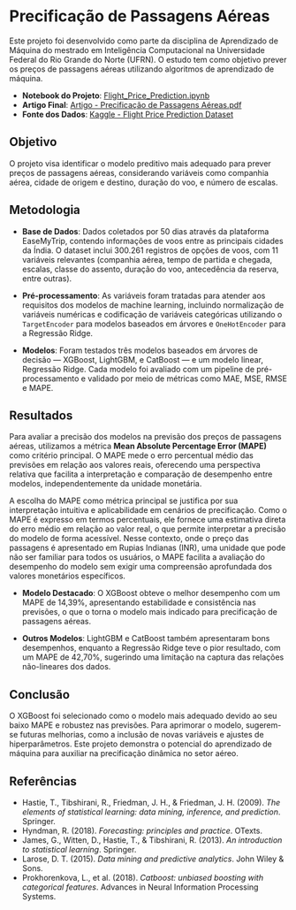 # Precificação de Passagens Aéreas

Este projeto foi desenvolvido como parte da disciplina de Aprendizado de Máquina do mestrado em Inteligência Computacional na Universidade Federal do Rio Grande do Norte (UFRN). O estudo tem como objetivo prever os preços de passagens aéreas utilizando algoritmos de aprendizado de máquina.

- **Notebook do Projeto**: [Flight_Price_Prediction.ipynb](./Flight_Price_Prediction.ipynb)
- **Artigo Final**: [Artigo - Precificação de Passagens Aéreas.pdf](./Artigo%20-%20Precificação%20de%20Passagens%20Aéreas.pdf)
- **Fonte dos Dados**: [Kaggle - Flight Price Prediction Dataset](https://www.kaggle.com/datasets/shubhambathwal/flight-price-prediction)

## Objetivo

O projeto visa identificar o modelo preditivo mais adequado para prever preços de passagens aéreas, considerando variáveis como companhia aérea, cidade de origem e destino, duração do voo, e número de escalas.

## Metodologia

- **Base de Dados**: Dados coletados por 50 dias através da plataforma EaseMyTrip, contendo informações de voos entre as principais cidades da Índia. O dataset inclui 300.261 registros de opções de voos, com 11 variáveis relevantes (companhia aérea, tempo de partida e chegada, escalas, classe do assento, duração do voo, antecedência da reserva, entre outras).

- **Pré-processamento**: As variáveis foram tratadas para atender aos requisitos dos modelos de machine learning, incluindo normalização de variáveis numéricas e codificação de variáveis categóricas utilizando o `TargetEncoder` para modelos baseados em árvores e `OneHotEncoder` para a Regressão Ridge.

- **Modelos**: Foram testados três modelos baseados em árvores de decisão — XGBoost, LightGBM, e CatBoost — e um modelo linear, Regressão Ridge. Cada modelo foi avaliado com um pipeline de pré-processamento e validado por meio de métricas como MAE, MSE, RMSE e MAPE.

## Resultados

Para avaliar a precisão dos modelos na previsão dos preços de passagens aéreas, utilizamos a métrica **Mean Absolute Percentage Error (MAPE)** como critério principal. O MAPE mede o erro percentual médio das previsões em relação aos valores reais, oferecendo uma perspectiva relativa que facilita a interpretação e comparação de desempenho entre modelos, independentemente da unidade monetária.

A escolha do MAPE como métrica principal se justifica por sua interpretação intuitiva e aplicabilidade em cenários de precificação. Como o MAPE é expresso em termos percentuais, ele fornece uma estimativa direta do erro médio em relação ao valor real, o que permite interpretar a precisão do modelo de forma acessível. Nesse contexto, onde o preço das passagens é apresentado em Rupias Indianas (INR), uma unidade que pode não ser familiar para todos os usuários, o MAPE facilita a avaliação do desempenho do modelo sem exigir uma compreensão aprofundada dos valores monetários específicos. 

- **Modelo Destacado**: O XGBoost obteve o melhor desempenho com um MAPE de 14,39%, apresentando estabilidade e consistência nas previsões, o que o torna o modelo mais indicado para precificação de passagens aéreas.
  
- **Outros Modelos**: LightGBM e CatBoost também apresentaram bons desempenhos, enquanto a Regressão Ridge teve o pior resultado, com um MAPE de 42,70%, sugerindo uma limitação na captura das relações não-lineares dos dados.

## Conclusão

O XGBoost foi selecionado como o modelo mais adequado devido ao seu baixo MAPE e robustez nas previsões. Para aprimorar o modelo, sugerem-se futuras melhorias, como a inclusão de novas variáveis e ajustes de hiperparâmetros. Este projeto demonstra o potencial do aprendizado de máquina para auxiliar na precificação dinâmica no setor aéreo.

## Referências

- Hastie, T., Tibshirani, R., Friedman, J. H., & Friedman, J. H. (2009). *The elements of statistical learning: data mining, inference, and prediction*. Springer.
- Hyndman, R. (2018). *Forecasting: principles and practice*. OTexts.
- James, G., Witten, D., Hastie, T., & Tibshirani, R. (2013). *An introduction to statistical learning*. Springer.
- Larose, D. T. (2015). *Data mining and predictive analytics*. John Wiley & Sons.
- Prokhorenkova, L., et al. (2018). *Catboost: unbiased boosting with categorical features*. Advances in Neural Information Processing Systems.

